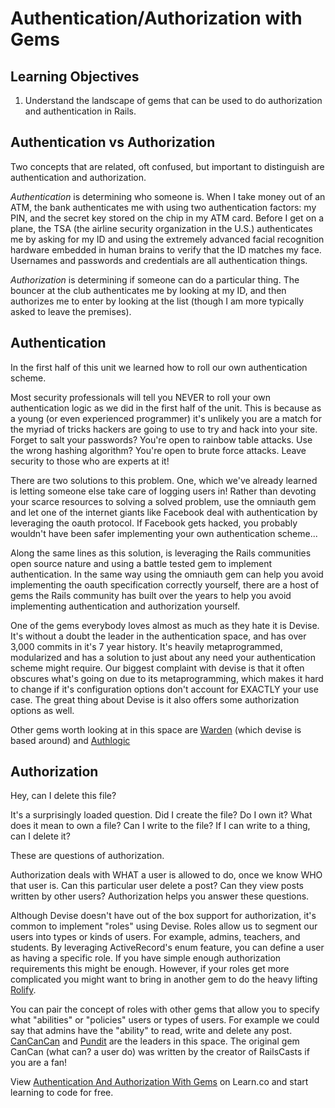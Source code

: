 # Authentication/Authorization with Gems

## Learning Objectives

  1. Understand the landscape of gems that can be used to do authorization and authentication in Rails.

## Authentication vs Authorization

Two concepts that are related, oft confused, but important to distinguish are authentication and authorization.

*Authentication* is determining who someone is. When I take money out of an ATM, the bank authenticates me with using two authentication factors: my PIN, and the secret key stored on the chip in my ATM card. Before I get on a plane, the TSA (the airline security organization in the U.S.) authenticates me by asking for my ID and using the extremely advanced facial recognition hardware embedded in human brains to verify that the ID matches my face. Usernames and passwords and credentials are all authentication things.

*Authorization* is determining if someone can do a particular thing. The bouncer at the club authenticates me by looking at my ID, and then authorizes me to enter by looking at the list (though I am more typically asked to leave the premises).

## Authentication

In the first half of this unit we learned how to roll our own authentication scheme.

Most security professionals will tell you NEVER to roll your own authentication logic as we did in the first half of the unit.  This is because as a young (or even experienced programmer) it's unlikely you are a match for the myriad of tricks hackers are going to use to try and hack into your site.  Forget to salt your passwords?  You're open to rainbow table attacks.  Use the wrong hashing algorithm?  You're open to brute force attacks.  Leave security to those who are experts at it!

There are two solutions to this problem.  One, which we've already learned is letting someone else take care of logging users in!  Rather than devoting your scarce resources to solving a solved problem, use the omniauth gem and let one of the internet giants like Facebook deal with authentication by leveraging the oauth protocol.  If Facebook gets hacked, you probably wouldn't have been safer implementing your own authentication scheme...

Along the same lines as this solution, is leveraging the Rails communities open source nature and using a battle tested gem to implement authentication.  In the same way using the omniauth gem can help you avoid implementing the oauth specification correctly yourself, there are a host of gems the Rails community has built over the years to help you avoid implementing authentication and authorization yourself.

One of the gems everybody loves almost as much as they hate it is Devise.  It's without a doubt the leader in the authentication space, and has over 3,000 commits in it's 7 year history.  It's heavily metaprogrammed, modularized and has a solution to just about any need your authentication scheme might require.  Our biggest complaint with devise is that it often obscures what's going on due to its metaprogramming, which makes it hard to change if it's configuration options don't account for EXACTLY your use case.  The great thing about Devise is it also offers some authorization options as well.

Other gems worth looking at in this space are [Warden](https://github.com/hassox/warden) (which devise is based around) and [Authlogic](https://github.com/binarylogic/authlogic)

## Authorization

Hey, can I delete this file?

It's a surprisingly loaded question. Did I create the file? Do I own it? What does it mean to own a file? Can I write to the file? If I can write to a thing, can I delete it?

These are questions of authorization.

Authorization deals with WHAT a user is allowed to do, once we know WHO that user is.  Can this particular user delete a post?  Can they view posts written by other users?  Authorization helps you answer these questions.

Although Devise doesn't have out of the box support for authorization, it's common to implement "roles" using Devise.  Roles allow us to segment our users into types or kinds of users.  For example, admins, teachers, and students.  By leveraging ActiveRecord's enum feature, you can define a user as having a specific role.  If you have simple enough authorization requirements this might be enough.  However, if your roles get more complicated you might want to bring in another gem to do the heavy lifting [Rolify](https://github.com/RolifyCommunity/rolify).

You can pair the concept of roles with other gems that allow you to specify what "abilities" or "policies" users or types of users.  For example we could say that admins have the "ability" to read, write and delete any post.
[CanCanCan](https://github.com/CanCanCommunity/cancancan) and [Pundit](https://github.com/elabs/pundit) are the leaders in this space.  The original gem CanCan (what can? a user do) was written by the creator of RailsCasts if you are a fan!
<p data-visibility='hidden'>View <a href='https://learn.co/lessons/authentication_and_authorization_with_gems'>Authentication And Authorization With Gems</a> on Learn.co and start learning to code for free.</p>
